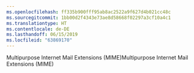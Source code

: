 ```yaml
---
ms.openlocfilehash: ff335b900fff95ab8ac2522a9f627d4b021cc48c
ms.sourcegitcommit: 1bb00d2f4343e73ae8d58668f02297a3cf10a4c1
ms.translationtype: HT
ms.contentlocale: de-DE
ms.lasthandoff: 06/15/2019
ms.locfileid: "63869170"
---
```

<span data-ttu-id="e97d1-101">Multipurpose Internet Mail Extensions (MIME)</span><span class="sxs-lookup"><span data-stu-id="e97d1-101">Multipurpose Internet Mail Extensions (MIME)</span></span>